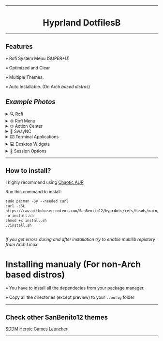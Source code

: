 
----------------------------------------------------------------------------------------

<h1 align="center">Hyprland DotfilesB</h1>

----------------------------------------------------------------------------------------

## Features

» Rofi System Menu (SUPER+U)

» Optimized and Clear

» Multiple Themes.

» Auto Installable. (On Arch *based distros*)

## *Example Photos*

<details><summary>
🔍 Rofi
</summary></p>

![image](https://raw.githubusercontent.com/SanBenito12/hyprdots/main/preview/rofi.GIF)

<p></details>

<details><summary>
⚙️ Rofi Menu
</summary></p>

![image](https://raw.githubusercontent.com/SanBenito12/hyprdots/main/preview/rofiMenu.GIF)

<p></details>

<details><summary>
⚙️ Action Center
</summary></p>

![image](https://raw.githubusercontent.com/SanBenito12/hyprdots/main/preview/center.GIF)

<p></details>

<details><summary>
🔔 SwayNC
</summary></p>

![image](https://raw.githubusercontent.com/SanBenito12/hyprdots/main/preview/swaync.GIF)

<p></details>

<details><summary>
⌨️ Terminal Applications
</summary></p>

![image](https://raw.githubusercontent.com/SanBenito12/hyprdots/main/preview/terminal.GIF)

<p></details>

<details><summary>
💻 Desktop Widgets
</summary></p>

![image](https://raw.githubusercontent.com/SanBenito12/hyprdots/main/preview/desktop.GIF)

<p></details>

<details><summary>
🚪 Session Options
</summary></p>

![image](https://raw.githubusercontent.com/SanBenito12/hyprdots/main/preview/wlogout.GIF)

<p></details>

----------------------------------------------------------------------------------------

## How to install?

I highly recommend using [Chaotic AUR](https://aur.chaotic.cx/docs)

Run this command to install:
```
sudo pacman -Sy --needed curl
curl -sSL https://raw.githubusercontent.com/SanBenito12/hyprdots/refs/heads/main/install.sh -o install.sh
chmod +x install.sh
./install.sh


```
_If you get errors during and after installation try to enable multilib repistory from Arch Linux_

# Installing manualy (For non-Arch based distros)

» You have to install all the dependecies from your package manager.

» Copy all the directories (except preview) to your `.config` folder

***

## Check other SanBenito12 themes

[SDDM](https://github.com/SanBenito12/sddm-binary-theme)
[Heroic Games Launcher](https://github.com/SanBenito12/Heroic-Games-Launcher-Binary-Theme)


----------------------------------------------------------------------------------------

